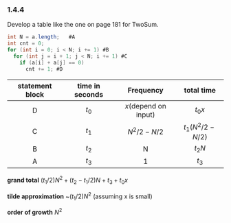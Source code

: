 ### 1.4.4
Develop a table like the one on page 181 for TwoSum.



```java
int N = a.length;	#A
int cnt = 0;
for (int i = 0; i < N; i += 1) #B
  for (int j = i + 1; j < N; i += 1) #C
    if (a[i] + a[j] == 0)
      cnt += 1; #D
```



| statement block | time in seconds |      Frequency       |     total time     |
| :-------------: | :-------------: | :------------------: | :----------------: |
|        D        |      $t_0$      | $x$(depend on input) |       $t_0x$       |
|        C        |      $t_1$      |    $N^2/2 - N/2$     | $t_1(N^2/2 - N/2)$ |
|        B        |      $t_2$      |          N           |       $t_2N$       |
|        A        |      $t_3$      |          1           |       $t_3$        |



**grand total**				  		$(t_1/2)N^2 + (t_2 -t_1/2)N + t_3 + t_0x$

**tilde approximation** 		~$(t_1/2)N^2$ (assuming x is small)

**order of growth**			  	$N^2$

